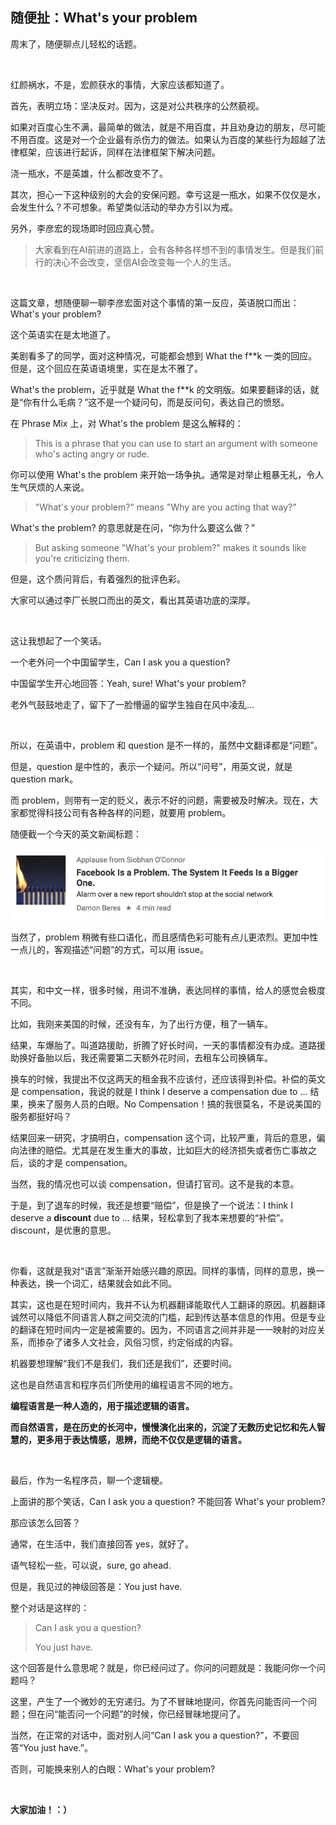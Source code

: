 ## 随便扯：What's your problem

周末了，随便聊点儿轻松的话题。

<br/>

红颜祸水，不是，宏颜获水的事情，大家应该都知道了。

首先，表明立场：坚决反对。因为，这是对公共秩序的公然藐视。

如果对百度心生不满，最简单的做法，就是不用百度，并且劝身边的朋友，尽可能不用百度。这是对一个企业最有杀伤力的做法。如果认为百度的某些行为超越了法律框架，应该进行起诉，同样在法律框架下解决问题。

浇一瓶水，不是英雄，什么都改变不了。

其次，担心一下这种级别的大会的安保问题。幸亏这是一瓶水，如果不仅仅是水，会发生什么？不可想象。希望类似活动的举办方引以为戒。

另外，李彦宏的现场即时回应真心赞。

> 大家看到在AI前进的道路上，会有各种各样想不到的事情发生。但是我们前行的决心不会改变，坚信AI会改变每一个人的生活。

<br/>

这篇文章，想随便聊一聊李彦宏面对这个事情的第一反应，英语脱口而出：What's your problem?

这个英语实在是太地道了。

美剧看多了的同学，面对这种情况，可能都会想到 What the f**k 一类的回应。但是，这个回应在英语语境里，实在是太不雅了。

What's the problem，近乎就是 What the f**k 的文明版。如果要翻译的话，就是“你有什么毛病？”这不是一个疑问句，而是反问句，表达自己的愤怒。

在 Phrase Mix 上，对 What's the problem 是这么解释的：

> This is a phrase that you can use to start an argument with someone who's acting angry or rude. 

你可以使用 What's the problem 来开始一场争执。通常是对举止粗暴无礼，令人生气厌烦的人来说。

> "What's your problem?" means "Why are you acting that way?" 

What's the problem? 的意思就是在问，“你为什么要这么做？”

> But asking someone "What's your problem?" makes it sounds like you're criticizing them.

但是，这个质问背后，有着强烈的批评色彩。

大家可以通过李厂长脱口而出的英文，看出其英语功底的深厚。

<br/>


这让我想起了一个笑话。

一个老外问一个中国留学生，Can I ask you a question?

中国留学生开心地回答：Yeah, sure! What's your problem?

老外气鼓鼓地走了，留下了一脸懵逼的留学生独自在风中凌乱...

<br/>

所以，在英语中，problem 和 question 是不一样的，虽然中文翻译都是“问题”。

但是，question 是中性的，表示一个疑问。所以“问号”，用英文说，就是 question mark。

而 problem，则带有一定的贬义，表示不好的问题，需要被及时解决。现在，大家都觉得科技公司有各种各样的问题，就要用 problem。

随便截一个今天的英文新闻标题：

![problem](problem.png)

当然了，problem 稍微有些口语化，而且感情色彩可能有点儿更浓烈。更加中性一点儿的，客观描述“问题”的方式，可以用 issue。

<br/>

其实，和中文一样，很多时候，用词不准确，表达同样的事情，给人的感觉会极度不同。

比如，我刚来美国的时候，还没有车，为了出行方便，租了一辆车。

结果，车爆胎了。叫道路援助，折腾了好长时间，一天的事情都没有办成。道路援助换好备胎以后，我还需要第二天额外花时间，去租车公司换辆车。

换车的时候，我提出不仅这两天的租金我不应该付，还应该得到补偿。补偿的英文是 compensation，我说的就是 I think I deserve a compensation due to ... 结果，换来了服务人员的白眼。No Compensation！搞的我很莫名，不是说美国的服务都挺好吗？

结果回来一研究，才搞明白，compensation 这个词，比较严重，背后的意思，偏向法律的赔偿。尤其是在发生重大的事故，比如巨大的经济损失或者伤亡事故之后，谈的才是 compensation。

当然，我的情况也可以谈 compensation，但请打官司。这不是我的本意。

于是，到了退车的时候，我还是想要“赔偿”，但是换了一个说法：I think I deserve a **discount** due to ... 结果，轻松拿到了我本来想要的“补偿”。discount，是优惠的意思。

<br/>

你看，这就是我对“语言”渐渐开始感兴趣的原因。同样的事情，同样的意思，换一种表达，换一个词汇，结果就会如此不同。

其实，这也是在短时间内，我并不认为机器翻译能取代人工翻译的原因。机器翻译诚然可以降低不同语言人群之间交流的门槛，起到传达基本信息的作用。但是专业的翻译在短时间内一定是被需要的。因为，不同语言之间并非是一一映射的对应关系，而掺杂了诸多人文社会，风俗习惯，约定俗成的内容。

机器要想理解“我们不是我们，我们还是我们”，还要时间。

这也是自然语言和程序员们所使用的编程语言不同的地方。

**编程语言是一种人造的，用于描述逻辑的语言。**

**而自然语言，是在历史的长河中，慢慢演化出来的，沉淀了无数历史记忆和先人智慧的，更多用于表达情感，思辨，而绝不仅仅是逻辑的语言。**

<br/>

最后，作为一名程序员，聊一个逻辑梗。

上面讲的那个笑话，Can I ask you a question? 不能回答 What's your problem? 

那应该怎么回答？

通常，在生活中，我们直接回答 yes，就好了。

语气轻松一些，可以说，sure, go ahead.

但是，我见过的神级回答是：You just have.

整个对话是这样的：

> Can I ask you a question?
> 
> You just have.

这个回答是什么意思呢？就是，你已经问过了。你问的问题就是：我能问你一个问题吗？

这里，产生了一个微妙的无穷递归。为了不冒昧地提问，你首先问能否问一个问题；但在问“能否问一个问题”的时候，你已经冒昧地提问了。

当然，在正常的对话中，面对别人问“Can I ask you a question?”，不要回答“You just have.”。

否则，可能换来别人的白眼：What's your problem?

<br/>

**大家加油！：）**





